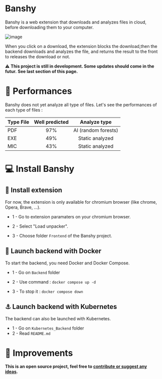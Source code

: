 # Banshy

Banshy is a web extension that downloads and analyzes files in cloud, before downloading them to your computer.

![image](./Project%20Management/Weekly%20Reports/images/banshy_extension.gif)

When you click on a download, the extension blocks the download,then the backend downloads and analyzes the file, and returns the result to the front to releases the download or not.

⚠️ **This project is still in development. Some updates should come in the futur.**
**See last section of this page.**

# 🚀 Performances

Banshy does not yet analyze all type of files. Let's see the performances of each type of files :

| Type File | Well predicted    | Analyze type          |
| :-------- | :---------------: | :--------------------:|
| PDF       |   97%             | AI (random forests)   |
| EXE       |   49%             | Static analyzed       |
| MIC       |   43%             | Static analyzed       |

# 💻 Install Banshy

## 🔌 Install extension

For now, the extension is only available for chromium browser (like chrome, Opera, Brave, ...).

- 1 - Go to extension paramaters on your chromium browser.

- 2 - Select "Load unpacker".

- 3 - Choose folder `Frontend` of the Banshy project.

## 🐋 Launch backend with Docker

To start the backend, you need Docker and Docker Compose.

- 1 - Go on `Backend` folder

- 2 - Use command : `docker compose up -d`

- 3 - To stop it : `docker compose down`

## ⚓ Launch backend with Kubernetes

The backend can also be launched with Kubernetes.

- 1 - Go on `Kubernetes_Backend` folder
- 2 - Read `README.md`

# 🚧 Improvements

**This is an open source project, feel free to [contribute or suggest any ideas](https://github.com/Kali-ki/Banshy/issues).**
